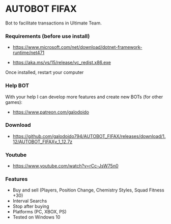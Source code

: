 # AUTOBOT FIFAX

Bot to facilitate transactions in Ultimate Team.

### Requirements (before use install)

* https://www.microsoft.com/net/download/dotnet-framework-runtime/net471

* https://aka.ms/vs/15/release/vc_redist.x86.exe

Once installed, restart your computer

### Help BOT
With your help I can develop more features and create new BOTs (for other games): 
* https://www.patreon.com/galodoido


### Download 
* https://github.com/galodoido794/AUTOBOT_FIFAX/releases/download/1.12/AUTOBOT_FIFAXv_1_12.7z


### Youtube
* https://www.youtube.com/watch?v=rCc-JsW75n0


### Features
* Buy and sell (Players, Position Change, Chemistry Styles, Squad Fitness +30)   
* Interval Searchs
* Stop after buying
* Platforms (PC, XBOX, PS)
* Tested on Windows 10


